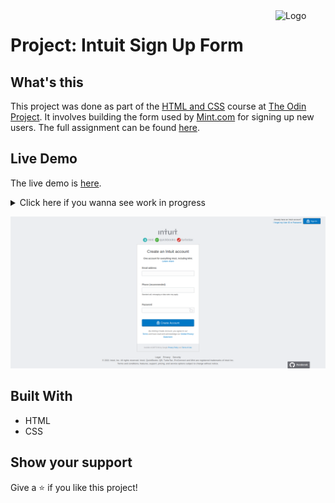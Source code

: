 <!-- PROJECT LOGO -->
<a href="https://www.theodinproject.com">
  <img align="right" width="80" height="80" src="https://www.theodinproject.com/assets/odin-logo-2d729f16279e9fc3b58ce847eacf07f883bdfc95eb23bb5064ed59d36ef551d6.svg" alt="Logo">
</a>

# Project: Intuit Sign Up Form

## What's this

This project was done as part of the [HTML and CSS](https://www.theodinproject.com/courses/html-and-css) course at [The Odin Project](https://www.theodinproject.com/). It involves building the form used by [Mint.com](https://accounts.intuit.com/signup.html?offering_id=Intuit.ifs.mint&namespace_id=50000026&redirect_url=https%3A%2F%2Fmint.intuit.com%2Foverview.event%3Ftask%3DS) for signing up new users. The full assignment can be found [here](https://www.theodinproject.com/courses/html-and-css/lessons/html-forms).

## Live Demo

The live demo is [here](https://pandenok.github.io/intuit-signup-form/). 

<details>
  <summary>Click here if you wanna see work in progress</summary>

  <p float="left">
    <img src="./images/intuit_singup_form_timeline.gif" alt="Intuit signUp form building timeline">
  </p>
</details>  

<p float="left">
  <img src="./images/intuit_signup_form_final_result.png" alt="Intuit signUp form final result">
</p>

## Built With

- HTML
- CSS

## Show your support

Give a :star: if you like this project!